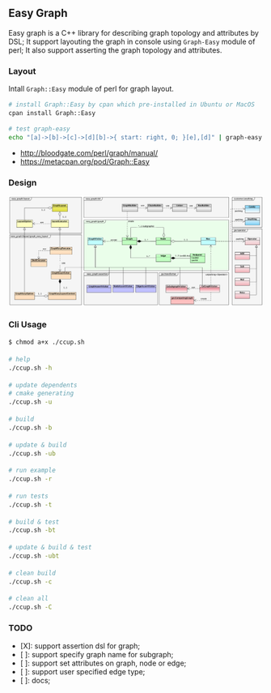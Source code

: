 
## Easy Graph

Easy graph is a C++ library for describing graph topology and attributes by DSL;
It support layouting the graph in console using `Graph-Easy` module of perl;
It also support asserting the graph topology and attributes.

### Layout

Intall `Graph::Easy` module of perl for graph layout.

```sh
# install Graph::Easy by cpan which pre-installed in Ubuntu or MacOS
cpan install Graph::Easy
```

```sh
# test graph-easy
echo "[a]->[b]->[c]->[d][b]->{ start: right, 0; }[e],[d]" | graph-easy
```

- http://bloodgate.com/perl/graph/manual/
- https://metacpan.org/pod/Graph::Easy

### Design

![](docs/images/model.png)

### Cli Usage

```sh
$ chmod a+x ./ccup.sh

# help
./ccup.sh -h

# update dependents
# cmake generating
./ccup.sh -u

# build
./ccup.sh -b

# update & build
./ccup.sh -ub

# run example
./ccup.sh -r

# run tests
./ccup.sh -t

# build & test
./ccup.sh -bt

# update & build & test
./ccup.sh -ubt

# clean build
./ccup.sh -c

# clean all
./ccup.sh -C
```

### TODO

- [X]: support assertion dsl for graph;
- [ ]: support specify graph name for subgraph;
- [ ]: support set attributes on graph, node or edge;
- [ ]: support user specified edge type;
- [ ]: docs;

